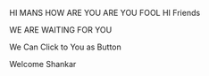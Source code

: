 HI MANS HOW ARE YOU ARE YOU FOOL HI Friends

WE ARE WAITING FOR YOU

We Can Click to You as Button

Welcome Shankar